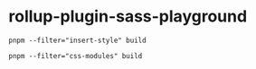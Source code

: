 # rollup-plugin-sass-playground

```shell
pnpm --filter="insert-style" build
```

```shell
pnpm --filter="css-modules" build
```

